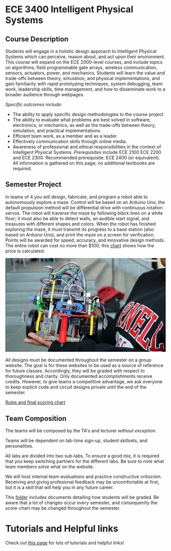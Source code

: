 # ECE 3400 Intelligent Physical Systems

## Course Description

Students will engage in a holistic design approach to Intelligent Physical Systems which can perceive, reason about, and act upon their environment. This course will expand on the ECE 2000-level courses, and include topics on algorithms, field programmable gate arrays, wireless communication, sensors, actuators, power, and mechanics. Students will learn the value and trade-offs between theory, simulation, and physical implementations, and gain familiarity with rapid prototyping techniques, system debugging, team work, leadership skills, time management, and how to disseminate work to a broader audience through webpages.

_Specific outcomes include:_
* The ability to apply specific design methodologies to the course project
* The ability to evaluate what problems are best solved in software, electronics, or mechanics; as well as the trade-offs between theory, simulation, and practical implementations.
* Efficient team work, as a member and as a leader.
* Effectively communication skills through online media.
* Awareness of professional and ethical responsibilities in the context of Intelligent Physical Systems.
_Prerequisites_ include ECE 2100  ECE 2200 and ECE 2300.  Recommended prerequisite: ECE 2400 (or equivalent).
All information is gathered on this page; no additional textbooks are required.

## Semester Project

In teams of 4 you will design, fabricate, and program a robot able to autonomously explore a maze. Control will be based on an Arduino Uno; the default propulsion method will be differential drive with continuous rotation servos. The robot will traverse the maze by following black lines on a white floor; it must also be able to detect walls, an audible start signal, and treasures with different shapes and colors. When the robot has finished exploring the maze, it must transmit its progress to a base station (also based on Arduino Uno), and print the maze on a screen for verification. Points will be awarded for speed, accuracy, and innovative design methods. The entire robot can cost no more than $100; this [chart](Cost.md) shows how the price is calculated.

![2017Robot](./images/IMG_6697.JPG)

All designs must be documented throughout the semester on a group website. The goal is for these websites to be used as a source of reference for future classes. Accordingly, they will be graded with respect to thoroughness and clarity. Only documented accomplishments receive credits. However, to give teams a competitive advantage, we ask everyone to keep explicit code and circuit designs private until the end of the semester.

[Rules and final scoring chart](./Grading/Readme.md)

## Team Composition

The teams will be composed by the TA's and lecturer *without exception*.

Teams will be dependent on lab-time sign-up, student skillsets, and personalities. 

All labs are divided into two sub-labs. To ensure a good mix, it is required that you keep switching partners for the different labs. Be sure to note what team members solve what on the website. 

We will host internal team evaluations and practice constructive critiscism. Receiving and giving profesional feedback may be uncomfortable at first, but it is a skill that will help you in any future career.

This [folder](./Grading/Readme.md) includes documents detailing how students will be graded. Be aware that a lot of changes occur every semester, and consequently the score-chart may be changed throughout the semester.  

# Tutorials and Helpful links

Check out [this page](./tutorials/readme.md) for lots of tutorials and helpful links!
